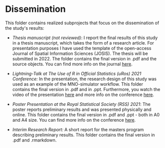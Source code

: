 # Dissemination

This folder contains realized subprojects that focus on the dissemination of the study's results:

-   *Thesis manuscript (not reviewed)*: I report the final results of this study in a thesis manuscript, which takes the form of a research article. For presentation purposes I have used the template of the open-access Journal of Spatial Information Sciences (JOSIS). The thesis will be submitted in 2022. The folder contains the final version in .pdf and the source objects. You can find more info on the journal [here](http://josis.xyz/index.php/josis).

-   *Lightning-Talk at The Use of R in Official Statistics (uRos) 2021 Conference:* In the presentation, the research design of this study was used as an example of the MNO-simulator workflow. This folder contains the final version in .pdf and in .ppt. Furthermore, you watch the video of the presentation [here](https://youtu.be/kjUtApjK6XE?t=4529) and more info on the conference [here](https://r-project.ro/conference2021.html).

-   *Poster Presentation at the Royal Statistical Society (RSS) 2021*: The poster reports preliminary results and was presented physically and online. This folder contains the final version in .pdf and .ppt - both in A0 and A4 size. You can find more info on the conference [here](https://virtual.oxfordabstracts.com/#/event/public/1880/program).

-   *Interim Research Report:* A short report for the masters program describing preliminary results. This folder contains the final version in .pdf and .rmarkdown.